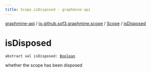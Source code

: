 ```yaml
---
title: Scope.isDisposed - graphmine-api
---
```


[graphmine-api](../../index.html) / [io.github.sof3.graphmine.scope](../index.html) / [Scope](index.html) / [isDisposed](./is-disposed.html)

# isDisposed

`abstract val isDisposed: `[`Boolean`](https://kotlinlang.org/api/latest/jvm/stdlib/kotlin/-boolean/index.html)

whether the scope has been disposed

